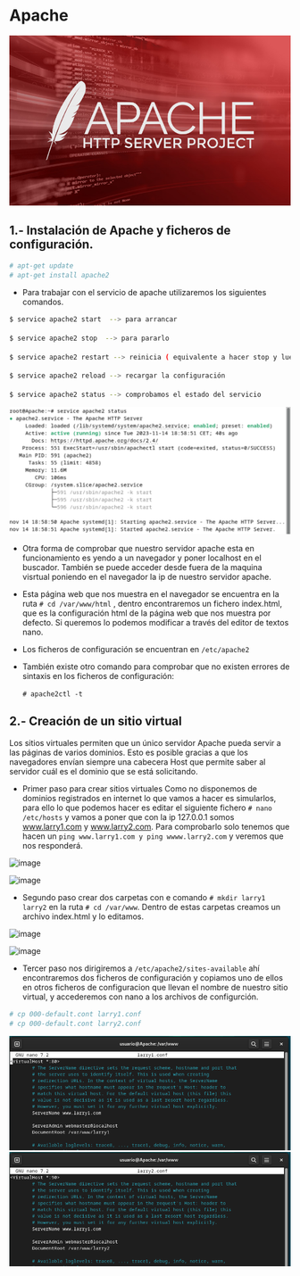 # Apache

![image](/img/apache-releases-update-for-leading-http-server-showcase_image-2-a-18208.jpg)

## 1.- Instalación de Apache y ficheros de configuración.

```sh
# apt-get update
# apt-get install apache2
```
 
 - Para trabajar con el servicio de apache utilizaremos los siguientes comandos.
  
```sh
$ service apache2 start  --> para arrancar

$ service apache2 stop  --> para pararlo

$ service apache2 restart --> reinicia ( equivalente a hacer stop y luego start )

$ service apache2 reload --> recargar la configuración

$ service apache2 status --> comprobamos el estado del servicio
```

![image](/img/apache1.png)

- Otra forma de comprobar que nuestro servidor apache esta en funcionamiento es yendo a un navegador y poner localhost en el buscador. También se puede acceder desde fuera de la maquina visrtual poniendo en el navegador la ip de nuestro servidor apache.

- Esta página web que nos muestra en el navegador se encuentra en la ruta  `# cd /var/www/html` , dentro encontraremos un fichero index.html, que es la configuración html de la página web que nos muestra por defecto. Si queremos lo podemos modificar a través del editor de textos nano.

- Los ficheros de configuración se encuentran en  ``` /etc/apache2 ```
- También existe otro comando para comprobar que no existen errores de sintaxis en los ficheros de configuración:
  
  ``` # apache2ctl -t ```

## 2.- Creación de un sitio virtual

Los sitios virtuales permiten que un único servidor Apache pueda servir a las páginas de varios dominios. Esto es posible gracias a que los navegadores envían siempre una cabecera Host que permite saber al servidor cuál es el dominio que se está solicitando.

- Primer paso para crear sitios virtuales
  Como no disponemos de dominios registrados en internet lo que vamos a hacer es simularlos, para ello lo que podemos hacer es editar el siguiente fichero ``` # nano /etc/hosts ``` y vamos a poner que con la ip 127.0.0.1 somos www.larry1.com y www.larry2.com. Para comprobarlo solo tenemos que hacen un ``` ping www.larry1.com y ping wwww.larry2.com ``` y veremos que nos responderá.

![image](/img/apache2.png)

![image](/img/apache3.png)

- Segundo paso crear dos carpetas con e comando `# mkdir larry1 larry2` en la ruta `# cd /var/www`. Dentro de estas carpetas creamos un archivo index.html y lo editamos.

![image](/img/apache4.png)

![image](/img/apache5.png)

- Tercer paso nos dirigiremos a `/etc/apache2/sites-available` ahí encontraremos dos ficheros de configuración y copiamos uno de ellos en otros ficheros de configuracion que llevan el nombre de nuestro sitio virtual, y accederemos con nano a los archivos de configurción.

```sh
# cp 000-default.cont larry1.conf
# cp 000-default.cont larry2.conf
```

![image](/img/apache6.png)
![image](/img/apache7.png)
